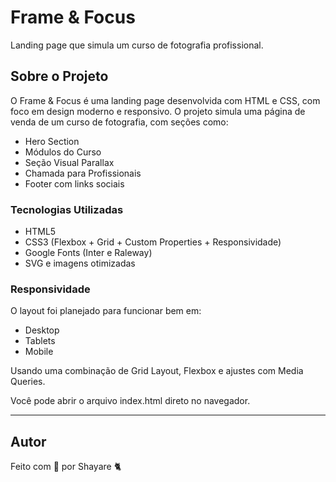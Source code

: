 # Frame & Focus
Landing page que simula um curso de fotografia profissional.

## Sobre o Projeto
O Frame & Focus é uma landing page desenvolvida com HTML e CSS, com foco em design moderno e responsivo. O projeto simula uma página de venda de um curso de fotografia, com seções como:

- Hero Section
- Módulos do Curso
- Seção Visual Parallax
- Chamada para Profissionais
- Footer com links sociais

### Tecnologias Utilizadas
- HTML5
- CSS3 (Flexbox + Grid + Custom Properties + Responsividade)
- Google Fonts (Inter e Raleway)
- SVG e imagens otimizadas

### Responsividade
O layout foi planejado para funcionar bem em:
- Desktop
- Tablets
- Mobile

Usando uma combinação de Grid Layout, Flexbox e ajustes com Media Queries.

Você pode abrir o arquivo index.html direto no navegador.

---

## Autor

Feito com 💜 por Shayare 🐈
